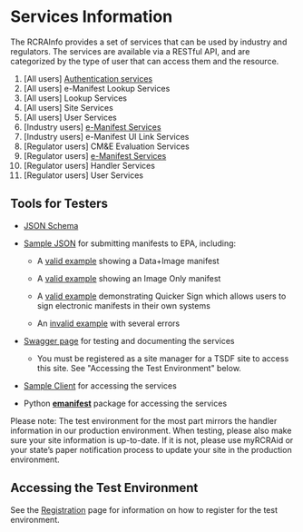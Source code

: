 # Services Information

The RCRAInfo provides a set of services that can be used by industry and regulators.
The services are available via a RESTful API, and are categorized by the type of user that can access them and the
resource.

1. [All users] [Authentication services](authentication.md)
2. [All users] e-Manifest Lookup Services
3. [All users] Lookup Services
4. [All users] Site Services
5. [All users] User Services
6. [Industry users] [e-Manifest Services](./Manifest/save.md)
7. [Industry users] e-Manifest UI Link Services
8. [Regulator users] CM&E Evaluation Services
9. [Regulator users] [e-Manifest Services](./Manifest/states.md)
10. [Regulator users] Handler Services
11. [Regulator users] User Services

## Tools for Testers

- [JSON Schema](https://github.com/USEPA/e-manifest/tree/master/Services-Information/Schema)
- [Sample JSON](https://github.com/USEPA/e-manifest/tree/master/Services-Information/Schema/manifest-save-return-examples)
  for submitting manifests to EPA, including:

  - A [valid example](https://github.com/USEPA/e-manifest/blob/master/Services-Information/Schema/manifest-save-return-examples/emanifest-save-valid-Data-and-Image-example.json)
    showing a Data+Image manifest

  - A [valid example](https://github.com/USEPA/e-manifest/blob/master/Services-Information/Schema/manifest-save-return-examples/emanifest-save-valid-Image-Only-Designated-Facility-example.json)
    showing an Image Only manifest

  - A [valid example](https://github.com/USEPA/e-manifest/blob/master/Services-Information/Schema/quicker%20sign%20example.json)
    demonstrating Quicker Sign which allows users to sign electronic manifests in their own systems

  - An [invalid example](https://github.com/USEPA/e-manifest/blob/master/Services-Information/Schema/manifest-save-return-examples/emanifest-save-invalid-example.json)
    with several errors

- [Swagger page](https://rcrainfopreprod.epa.gov/rcrainfo/secured/swagger/) for testing and documenting the services
  - You must be registered as a site manager for a TSDF site to access this site. See "Accessing the Test Environment"
    below.
- [Sample Client](https://github.com/USEPA/e-manifest/tree/master/Services-Information/sample-client) for accessing the
  services
- Python [**emanifest**](https://github.com/USEPA/e-manifest/tree/master/emanifest-py) package for accessing the
  services

Please note: The test environment for the most part mirrors the handler information in our production environment.
When testing, please also make sure your site information is up-to-date. If it is not, please use myRCRAid or your
state’s paper notification process to update your site in the production environment.

## Accessing the Test Environment

See the [Registration](../Intro/registration.md) page for information on how to register for the test environment.
